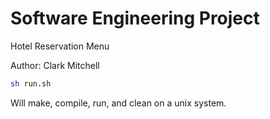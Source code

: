 # Software Engineering Project

Hotel Reservation Menu

Author: Clark Mitchell

```bash
sh run.sh
```

Will make, compile, run, and clean on a unix system.
